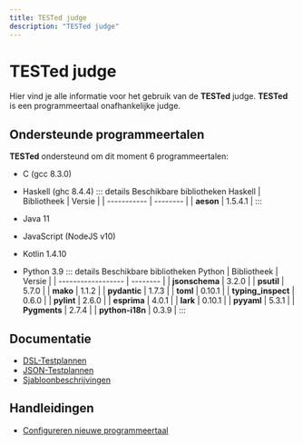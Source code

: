 ```yaml
---
title: TESTed judge
description: "TESTed judge"
---
```


# TESTed judge

Hier vind je alle informatie voor het gebruik van de **TESTed** judge.
**TESTed** is een programmeertaal onafhankelijke judge.

## Ondersteunde programmeertalen

**TESTed** ondersteund om dit moment 6 programmeertalen:

* C (gcc 8.3.0)
* Haskell (ghc 8.4.4)
  ::: details Beschikbare bibliotheken Haskell
  | Bibliotheek |  Versie  |
  | ----------- | -------- |
  | **aeson**   |  1.5.4.1 |
  :::

* Java 11
* JavaScript (NodeJS v10)
* Kotlin 1.4.10
* Python 3.9
  ::: details Beschikbare bibliotheken Python</summary>
  | Bibliotheek        |  Versie  |
  | ------------------ | -------- |
  | **jsonschema**     | 3.2.0    |
  | **psutil**         | 5.7.0    |
  | **mako**           | 1.1.2    |
  | **pydantic**       | 1.7.3    |
  | **toml**           | 0.10.1   |
  | **typing_inspect** | 0.6.0    | 
  | **pylint**         | 2.6.0    |
  | **esprima**        | 4.0.1    |
  | **lark**           | 0.10.1   |
  | **pyyaml**         | 5.3.1    |
  | **Pygments**       | 2.7.4    |
  | **python-i18n**    | 0.3.9    |
  :::

## Documentatie
* [DSL-Testplannen](dsl)
* [JSON-Testplannen](json)
* [Sjabloonbeschrijvingen](template-description)
  
## Handleidingen
* [Configureren nieuwe programmeertaal](../../guides/developers/tested-configure-new-programming-language)
